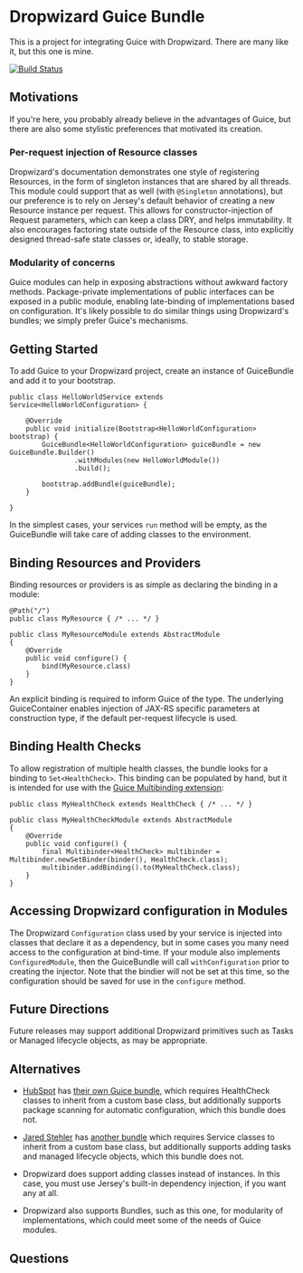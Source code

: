 # Dropwizard Guice Bundle

This is a project for integrating Guice with Dropwizard. There are many like it, but this one is mine.

[![Build Status](https://travis-ci.org/fizmo/dropwizard-bundle-guice.png?branch=master)](https://travis-ci.org/fizmo/dropwizard-bundle-guice)

## Motivations

If you're here, you probably already believe in the advantages of Guice, but there are also some stylistic preferences
that motivated its creation.

### Per-request injection of Resource classes

Dropwizard's documentation demonstrates one style of registering Resources, in the form of singleton instances that are
shared by all threads. This module could support that as well (with `@Singleton` annotations), but our preference is
to rely on Jersey's default behavior of creating a new Resource instance per request. This allows for
constructor-injection of Request parameters, which can keep a class DRY, and helps immutability. It also encourages
factoring state outside of the Resource class, into explicitly designed thread-safe state classes or, ideally, to stable
storage.

### Modularity of concerns

Guice modules can help in exposing abstractions without awkward factory methods. Package-private implementations of
public interfaces can be exposed in a public module, enabling late-binding of implementations based on configuration.
It's likely possible to do similar things using Dropwizard's bundles; we simply prefer Guice's mechanisms.

## Getting Started

To add Guice to your Dropwizard project, create an instance of GuiceBundle and add it to your bootstrap.

    public class HelloWorldService extends Service<HelloWorldConfiguration> {

        @Override
        public void initialize(Bootstrap<HelloWorldConfiguration> bootstrap) {
            GuiceBundle<HelloWorldConfiguration> guiceBundle = new GuiceBundle.Builder()
                    .withModules(new HelloWorldModule())
                    .build();

            bootstrap.addBundle(guiceBundle);
        }

    }

In the simplest cases, your services `run` method will be empty, as the GuiceBundle will take care of adding
classes to the environment.

## Binding Resources and Providers

Binding resources or providers is as simple as declaring the binding in a module:


    @Path("/")
    public class MyResource { /* ... */ }

    public class MyResourceModule extends AbstractModule
    {
        @Override
        public void configure() {
            bind(MyResource.class)
        }
    }

An explicit binding is required to inform Guice of the type. The underlying GuiceContainer enables injection of
JAX-RS specific parameters at construction type, if the default per-request lifecycle is used.

## Binding Health Checks

To allow registration of multiple health classes, the bundle looks for a binding to `Set<HealthCheck>`. This binding
can be populated by hand, but it is intended for use with the
[Guice Multibinding extension](https://code.google.com/p/google-guice/wiki/Multibindings):

    public class MyHealthCheck extends HealthCheck { /* ... */ }

    public class MyHealthCheckModule extends AbstractModule
    {
        @Override
        public void configure() {
            final Multibinder<HealthCheck> multibinder = Multibinder.newSetBinder(binder(), HealthCheck.class);
            multibinder.addBinding().to(MyHealthCheck.class);
        }
    }

## Accessing Dropwizard configuration in Modules

The Dropwizard `Configuration` class used by your service is injected into classes that declare it as a dependency,
but in some cases you many need access to the configuration at bind-time. If your module also implements
`ConfiguredModule`, then the GuiceBundle will call `withConfiguration` prior to creating the injector. Note that
the bindier will not be set at this time, so the configuration should be saved for use in the `configure` method.

## Future Directions

Future releases may support additional Dropwizard primitives such as Tasks or Managed lifecycle objects, as may be
appropriate.

## Alternatives

* [HubSpot](http://dev.hubspot.com) has [their own Guice bundle](https://github.com/HubSpot/dropwizard-guice), which
requires HealthCheck classes to inherit from a custom base class, but additionally supports package scanning for
automatic configuration, which this bundle does not.

* [Jared Stehler](http://mindtap.cengage.com/) has [another bundle](https://github.com/jaredstehler/dropwizard-guice)
which requires Service classes to inherit from a custom base class, but additionally supports adding tasks and managed
lifecycle objects, which this bundle does not.

* Dropwizard does support adding classes instead of instances. In this case, you must use Jersey's built-in dependency
injection, if you want any at all.

* Dropwizard also supports Bundles, such as this one, for modularity of implementations, which could meet some of the
needs of Guice modules.

## Questions


